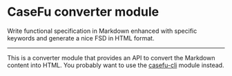 # CaseFu converter module

Write functional specification in Markdown enhanced with specific keywords
and generate a nice FSD in HTML format.

---

This is a converter module that provides an API to convert the Markdown content into HTML.
You probably want to use the [casefu-cli](https://www.npmjs.com/package/casefu-cli) module instead.
